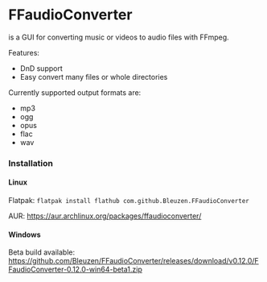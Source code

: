 # FFaudioConverter
is a GUI for converting music or videos to audio files with FFmpeg.

Features:
 - DnD support
 - Easy convert many files or whole directories

Currently supported output formats are:
 - mp3
 - ogg
 - opus
 - flac
 - wav

### Installation

#### Linux
Flatpak: `flatpak install flathub com.github.Bleuzen.FFaudioConverter`

AUR: https://aur.archlinux.org/packages/ffaudioconverter/

#### Windows
Beta build available:
https://github.com/Bleuzen/FFaudioConverter/releases/download/v0.12.0/FFaudioConverter-0.12.0-win64-beta1.zip
